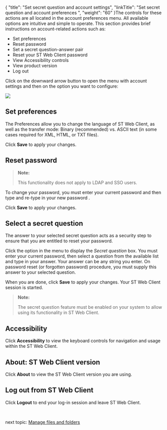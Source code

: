 {
    "title": "Set secret question and account settings",
    "linkTitle": "Set secret question and account preferences ",
    "weight": "60"
}The controls for these actions are all located in the account preferences menu. All available options are intuitive and simple to operate. This section provides brief instructions on account-related actions such as:

-   Set preferences
-   Reset password
-   Set a secret question-answer pair
-   Reset your <span class="mc-variable SecureTransport_Variables.st_web_client variable">ST Web Client</span> password
-   View Accessibility controls
-   View product version
-   Log out

Click on the downward arrow button to open the menu with account settings and then on the option you want to configure:

<img src="/Images/SecureTransport/WC_Account_settings.png" class="maxWidth" />

## Set preferences

The Preferences allow you to change the language of <span class="mc-variable SecureTransport_Variables.st_web_client variable">ST Web Client</span>, as well as the transfer mode: Binary (recommended) vs. ASCII text (in some cases required for XML, HTML, or TXT files).

Click **Save** to apply your changes.

## Reset password

> **Note:**
>
> This functionality does not apply to LDAP and SSO users.

To change your password, you must enter your current password and then type and re-type in your new password .

Click **Save** to apply your changes.

## Select a secret question

The answer to your selected secret question acts as a security step to ensure that you are entitled to reset your password.

Click the option in the menu to display the *Secret question* box. You must enter your current password, then select a question from the available list and type in your answer. Your answer can be any string you enter. On password reset (or forgotten password) procedure, you must supply this answer to your selected question.

When you are done, click **Save** to apply your changes. Your ST Web Client session is started.

> **Note:**
>
> The secret question feature must be enabled on your system to allow using its functionality in ST Web Client.

## Accessibility

Click **Accessibility** to view the keyboard controls for navigation and usage within the <span class="mc-variable SecureTransport_Variables.st_web_client variable">ST Web Client</span>.

## About: ST Web Client version

Click **About** to view the <span class="mc-variable SecureTransport_Variables.st_web_client variable">ST Web Client</span> version you are using.

## Log out from <span class="mc-variable SecureTransport_Variables.st_web_client variable">ST Web Client</span>

Click **Logout** to end your log-in session and leave <span class="mc-variable SecureTransport_Variables.st_web_client variable">ST Web Client</span>.

 

next topic: [Manage files and folders](../../02-manage_files_and_folders)
